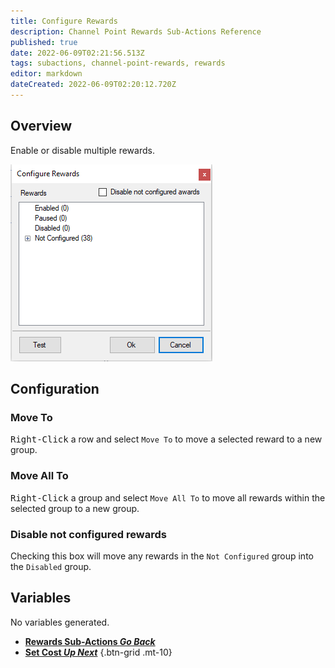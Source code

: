 ```yaml
---
title: Configure Rewards
description: Channel Point Rewards Sub-Actions Reference
published: true
date: 2022-06-09T02:21:56.513Z
tags: subactions, channel-point-rewards, rewards
editor: markdown
dateCreated: 2022-06-09T02:20:12.720Z
---
```


## Overview
Enable or disable multiple rewards.

![configurerewardspopup.png](/configurerewardspopup.png)

## Configuration
### Move To
<kbd>Right-Click</kbd> a row and select `Move To` to move a selected reward to a new group.

### Move All To
<kbd>Right-Click</kbd> a group and select `Move All To` to move all rewards within the selected group to a new group.

### Disable not configured rewards
Checking this box will move any rewards in the `Not Configured` group into the `Disabled` group.

## Variables
No variables generated.


- [<i class="mdi mdi-chevron-left"></i>**Rewards Sub-Actions *Go Back***](/en/Sub-Actions/Rewards)
- [<i class="mdi mdi-twitch text--twitch"></i>**Set Cost *Up Next***](/en/Sub-Actions/Rewards/Set-Cost)
{.btn-grid .mt-10}